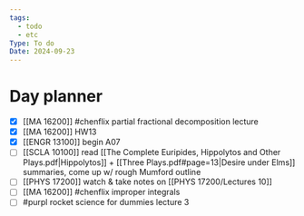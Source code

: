 ```yaml
---
tags:
  - todo
  - etc
Type: To do
Date: 2024-09-23
---
```


# Day planner
- [x] [[MA 16200]] #chenflix partial fractional decomposition lecture 
- [x] [[MA 16200]] HW13 
- [x] [[ENGR 13100]] begin A07
- [ ] [[SCLA 10100]] read [[The Complete Euripides, Hippolytos and Other Plays.pdf|Hippolytos]] + [[Three Plays.pdf#page=13|Desire under Elms]] summaries, come up w/ rough Mumford outline
- [ ] [[PHYS 17200]] watch & take notes on [[PHYS 17200/Lectures 10]]
- [ ] [[MA 16200]] #chenflix improper integrals 
- [ ] #purpl rocket science for dummies lecture 3
